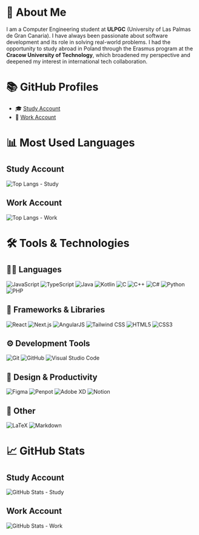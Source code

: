 # 👋 About Me

I am a Computer Engineering student at **ULPGC** (University of Las Palmas de Gran Canaria). I have always been passionate about software development and its role in solving real-world problems. I had the opportunity to study abroad in Poland through the Erasmus program at the **Cracow University of Technology**, which broadened my perspective and deepened my interest in international tech collaboration.

# 📚 GitHub Profiles

- 🎓 [Study Account](https://github.com/chamilstudy/)
- 💼 [Work Account](https://github.com/chamilwork/)

# 📊 Most Used Languages

## Study Account

![Top Langs - Study](https://github-readme-stats.vercel.app/api/top-langs/?username=chamilstudy&layout=compact&langs_count=8)

## Work Account

![Top Langs - Work](https://github-readme-stats.vercel.app/api/top-langs/?username=chamilwork&layout=compact&langs_count=8)

# 🛠️ Tools & Technologies

## 🧑‍💻 Languages

![JavaScript](https://img.shields.io/badge/JavaScript-F7DF1E?style=flat&logo=javascript&logoColor=black)
![TypeScript](https://img.shields.io/badge/TypeScript-3178C6?style=flat&logo=typescript&logoColor=white)
![Java](https://img.shields.io/badge/Java-007396?style=flat&logo=java&logoColor=white)
![Kotlin](https://img.shields.io/badge/Kotlin-0095D5?style=flat&logo=kotlin&logoColor=white)
![C](https://img.shields.io/badge/C-00599C?style=flat&logo=c&logoColor=white)
![C++](https://img.shields.io/badge/C++-00599C?style=flat&logo=cplusplus&logoColor=white)
![C#](https://img.shields.io/badge/C%23-239120?style=flat&logo=c-sharp&logoColor=white)
![Python](https://img.shields.io/badge/Python-3776AB?style=flat&logo=python&logoColor=white)
![PHP](https://img.shields.io/badge/PHP-777BB4?style=flat&logo=php&logoColor=white)

## 🔧 Frameworks & Libraries

![React](https://img.shields.io/badge/React-61DAFB?style=flat&logo=react&logoColor=black)
![Next.js](https://img.shields.io/badge/Next.js-000000?style=flat&logo=nextdotjs&logoColor=white)
![AngularJS](https://img.shields.io/badge/Angular-DD0031?style=flat&logo=angular&logoColor=white)
![Tailwind CSS](https://img.shields.io/badge/Tailwind_CSS-06B6D4?style=flat&logo=tailwindcss&logoColor=white)
![HTML5](https://img.shields.io/badge/HTML5-E34F26?style=flat&logo=html5&logoColor=white)
![CSS3](https://img.shields.io/badge/CSS3-1572B6?style=flat&logo=css3&logoColor=white)

## ⚙️ Development Tools

![Git](https://img.shields.io/badge/Git-F05032?style=flat&logo=git&logoColor=white)
![GitHub](https://img.shields.io/badge/GitHub-181717?style=flat&logo=github&logoColor=white)
![Visual Studio Code](https://img.shields.io/badge/VS%20Code-007ACC?style=flat&logo=visual-studio-code&logoColor=white)

## 🎨 Design & Productivity

![Figma](https://img.shields.io/badge/Figma-F24E1E?style=flat&logo=figma&logoColor=white)
![Penpot](https://img.shields.io/badge/Penpot-FF5A5F?style=flat&logo=penpot&logoColor=white)
![Adobe XD](https://img.shields.io/badge/Adobe%20XD-FF61F6?style=flat&logo=adobexd&logoColor=white)
![Notion](https://img.shields.io/badge/Notion-000000?style=flat&logo=notion&logoColor=white)

## 📘 Other

![LaTeX](https://img.shields.io/badge/LaTeX-008080?style=flat&logo=latex&logoColor=white)
![Markdown](https://img.shields.io/badge/Markdown-000000?style=flat&logo=markdown&logoColor=white)

# 📈 GitHub Stats

## Study Account

![GitHub Stats - Study](https://github-readme-stats.vercel.app/api?username=chamilstudy&show_icons=true&theme=radical)

## Work Account

![GitHub Stats - Work](https://github-readme-stats.vercel.app/api?username=chamilwork&show_icons=true&theme=radical)

